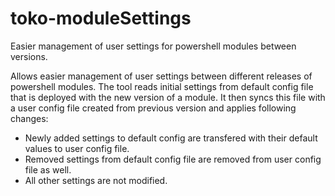 # toko-moduleSettings
Easier management of user settings for powershell modules between versions.

Allows easier management of user settings between different releases of powershell modules.
The tool reads initial settings from default config file that is deployed with the new version of a module.
It then syncs this file with a user config file created from previous version and applies following changes:
- Newly added settings to default config are transfered with their default values to user config file.
- Removed settings from default config file are removed from user config file as well.
- All other settings are not modified.
